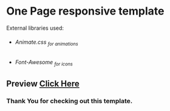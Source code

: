 # One Page responsive template
<p> External libraries used:
<ul>
<li><h6>Animate.css <sub>for animations</sub></h6></li>
<li><h6>Font-Awesome <sub>for icons</sub></h6></li>
</ul>
</p>
<h2>Preview <a href="http://www.delightedsai.live"> Click Here</a></h2>
<h3>Thank You for checking out this template.</h3>
